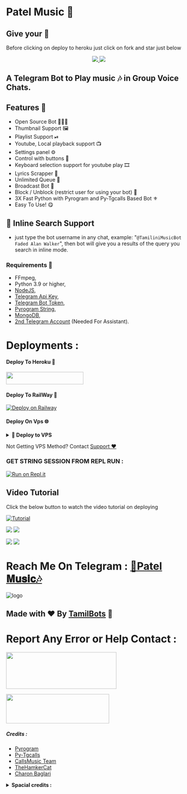 # Patel Music 🎸

## Give your 💙

Before clicking on deploy to heroku just click on fork and star just below

<p align="center">
  <a href="https://github.com/TamilBots/TamiliniMusic/fork">
    <img src="https://img.shields.io/github/forks/TamilBots/TamiliniMusic?label=Fork&style=social">
    
  </a>
  <a href="https://github.com/TamilBots/TamiliniMusic">
    <img src="https://img.shields.io/github/stars/TamilBots/TamiliniMusic?style=social">
  </a>
</p>


## A Telegram Bot to Play music 🎶 in Group Voice Chats.

## Features 🔮

- Open Source Bot 👨🏻‍💻
- Thumbnail Support 🖼
- Playlist Support ⏯
- Youtube, Local playback support 📺
- Settings panel ⚙
- Control with buttons 🔘
- Keyboard selection support for youtube play 🎞
- Lyrics Scrapper 🎼
- Unlimited Queue 🎲
- Broadcast Bot 📣
- Block / Unblock (restrict user for using your bot) 🚷
- 3X Fast Python with Pyrogram and Py-Tgcalls Based Bot ⚜
- Easy To Use! 😋

## 🔎 Inline Search Support
- just type the bot username in any chat, example: "`@TamiliniMusicBot Faded Alan Walker`", then bot will give you a results of the query you search in inline mode.

### Requirements 📝

- FFmpeg,
- Python 3.9 or higher,
- [NodeJS](https://deb.nodesource.com),
- [Telegram Api Key](https://my.telegram.org),
- [Telegram Bot Token](https://t.me/BotFather),
- [Pyrogram String](https://replit.com/@Ivetri/PyrogramString?v=1),
- [MongoDB](https://cloud.mongodb.com),
- [2nd Telegram Account](https://telegram.org/blog/themes-accounts#multiple-accounts) (Needed For Assistant).

# Deployments :

#### Deploy To Heroku 📡
<a href="https://heroku.com/deploy?template=https://github.com/Mastimusic/PatelMusic"> <img src="https://img.shields.io/badge/Deploy%20To%20Heroku-blue?style=for-the-badge&logo=heroku" width="210" height="34.45"/></a>
#### Deploy To RailWay 🚄
[![Deploy on Railway](https://railway.app/button.svg)](https://railway.app/new/template?template=https%3A%2F%2Fgithub.com%2FTamilBots%2FTamiliniMusic-railways)
#### Deploy On Vps 🌐
<details>
<summary><b>🔗 Deploy to VPS</b></summary>
<br>
  
```sh
# Install Git First (apt-instll git)
$ git clone https://github.com/TamilBots/TamiliniMusic
$ cd TamilBots
# Upgrade sources
# Install All Requirements 
$ pip(3) install -r requirements.txt
# cp sample.env .env
> Edit .env with your values and then start bot with
# Start Bot 
$ python3 -m Tamilini
```
</details>
  
Not Getting VPS Method? Contact [Support ❤](https://t.me/patelmod)
  
### GET STRING SESSION FROM REPL RUN :

 [![Run on Repl.it](https://camo.githubusercontent.com/05149b448485553c6f14f6430a45c12dcc79ed3c/68747470733a2f2f7265706c2e69742f62616467652f6769746875622f6a61727669733231303930342f4a6172766973)](https://replit.com/@Ivetri/PyrogramString?v=1)


## Video Tutorial

Click the below button to watch the video tutorial on deploying

[![Tutorial](https://yt-embed.herokuapp.com/embed?v=zV1bV9w2iYU)](https://www.youtube.com/watch?v=zV1bV9w2iYU)

<a href="https://youtu.be/zV1bV9w2iYU"><img src="https://img.shields.io/badge/How%20To%20Deploy-HEROKU-blue.svg?logo=Youtube"></a>
<a href="https://youtu.be/zV1bV9w2iYU"><img src="https://img.shields.io/youtube/views/zV1bV9w2iYU?style=social">
    
<a href="https://youtu.be/zV1bV9w2iYU"><img src="https://img.shields.io/badge/How%20To%20Deploy-RAILWAY-blue.svg?logo=Youtube"></a>
<a href="https://youtu.be/zV1bV9w2iYU"><img src="https://img.shields.io/youtube/views/zV1bV9w2iYU?style=social"></a>

# Reach Me On Telegram : [🎸Patel 𝐌𝐮𝐬𝐢𝐜🎶](https:t.me/patelmod)

![logo](https://telegra.ph/file/8aa4444ae3a3cb65fc93a.jpg)

## Made with ❤️ By [TamilBots](https://t.me/patelmod) 🤖

# Report Any Error or Help Contact :

<a href="http://t.me/TamilBots"><img src="https://smartiblogster.com/wp-content/uploads/2021/03/smartiblogster-iblogster-join-telegram-channel.png" style="width: 300px; height: 100px"></a>

<a href="http://t.me/TamilSupport"><img src="https://www.pngitem.com/pimgs/m/214-2144731_groups-on-telegram-telegram-group-link-png-transparent.png" style="width: 280px; height: 80px"></a>

##### Credits :
- [Pyrogram](https://github.com/pyrogram/pyrogram)
- [Py-Tgcalls](https://github.com/pytgcalls/pytgcalls)
- [CallsMusic Team](https://github.com/Callsmusic)
- [TheHamkerCat](https://github.com/TheHamkerCat)
- [Charon Baglari](https://github.com/XCBv021)

<details>
<summary><b>Spacial credits :</b></summary>
<br> 
This Repo Is Just A Custom Fork Of Yukki.
</details> 
